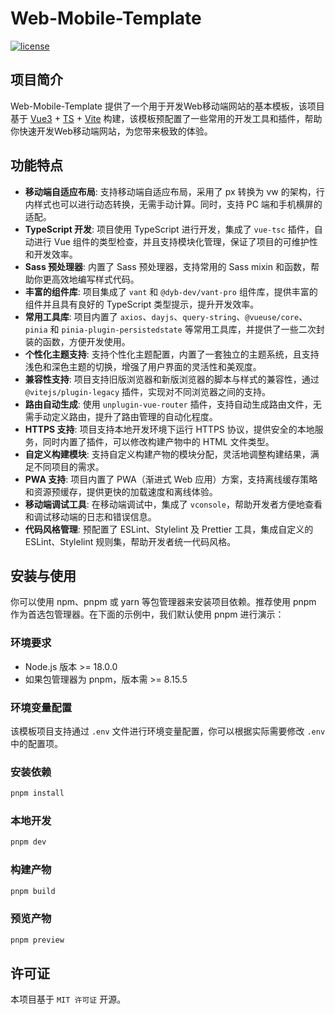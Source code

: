 # Web-Mobile-Template

[![license](https://img.shields.io/badge/license-MIT-blue.svg)](https://zh.wikipedia.org/wiki/MIT%E8%A8%B1%E5%8F%AF%E8%AD%89)

## 项目简介

Web-Mobile-Template 提供了一个用于开发Web移动端网站的基本模板，该项目基于 [Vue3](https://cn.vuejs.org/) + [TS](https://www.typescriptlang.org/) + [Vite](https://cn.vitejs.dev/) 构建，该模板预配置了一些常用的开发工具和插件，帮助你快速开发Web移动端网站，为您带来极致的体验。

## 功能特点

- **移动端自适应布局**: 支持移动端自适应布局，采用了 px 转换为 vw 的架构，行内样式也可以进行动态转换，无需手动计算。同时，支持 PC 端和手机横屏的适配。
- **TypeScript 开发**: 项目使用 TypeScript 进行开发，集成了 `vue-tsc` 插件，自动进行 Vue 组件的类型检查，并且支持模块化管理，保证了项目的可维护性和开发效率。
- **Sass 预处理器**: 内置了 Sass 预处理器，支持常用的 Sass mixin 和函数，帮助你更高效地编写样式代码。
- **丰富的组件库**: 项目集成了 `vant` 和 `@dyb-dev/vant-pro` 组件库，提供丰富的组件并且具有良好的 TypeScript 类型提示，提升开发效率。
- **常用工具库**: 项目内置了 `axios`、`dayjs`、`query-string`、`@vueuse/core`、`pinia` 和 `pinia-plugin-persistedstate` 等常用工具库，并提供了一些二次封装的函数，方便开发使用。
- **个性化主题支持**: 支持个性化主题配置，内置了一套独立的主题系统，且支持浅色和深色主题的切换，增强了用户界面的灵活性和美观度。
- **兼容性支持**: 项目支持旧版浏览器和新版浏览器的脚本与样式的兼容性，通过 `@vitejs/plugin-legacy` 插件，实现对不同浏览器之间的支持。
- **路由自动生成**: 使用 `unplugin-vue-router` 插件，支持自动生成路由文件，无需手动定义路由，提升了路由管理的自动化程度。
- **HTTPS 支持**: 项目支持本地开发环境下运行 HTTPS 协议，提供安全的本地服务，同时内置了插件，可以修改构建产物中的 HTML 文件类型。
- **自定义构建模块**: 支持自定义构建产物的模块分配，灵活地调整构建结果，满足不同项目的需求。
- **PWA 支持**: 项目内置了 PWA（渐进式 Web 应用）方案，支持离线缓存策略和资源预缓存，提供更快的加载速度和离线体验。
- **移动端调试工具**: 在移动端调试中，集成了 `vconsole`，帮助开发者方便地查看和调试移动端的日志和错误信息。
- **代码风格管理**: 预配置了 ESLint、Stylelint 及 Prettier 工具，集成自定义的 ESLint、Stylelint 规则集，帮助开发者统一代码风格。

## 安装与使用

你可以使用 npm、pnpm 或 yarn 等包管理器来安装项目依赖。推荐使用 pnpm 作为首选包管理器。在下面的示例中，我们默认使用 pnpm 进行演示：

### 环境要求

- Node.js 版本 >= 18.0.0
- 如果包管理器为 pnpm，版本需 >= 8.15.5

### 环境变量配置

该模板项目支持通过 `.env` 文件进行环境变量配置，你可以根据实际需要修改 `.env` 中的配置项。

### 安装依赖

```bash
pnpm install
```

### 本地开发

```bash
pnpm dev
```

### 构建产物

```bash
pnpm build
```

### 预览产物

```bash
pnpm preview
```

## 许可证

本项目基于 `MIT 许可证` 开源。
